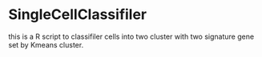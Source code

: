 # SingleCellClassifiler

this is a R script to classifiler cells into two cluster with two signature gene set by Kmeans cluster.
